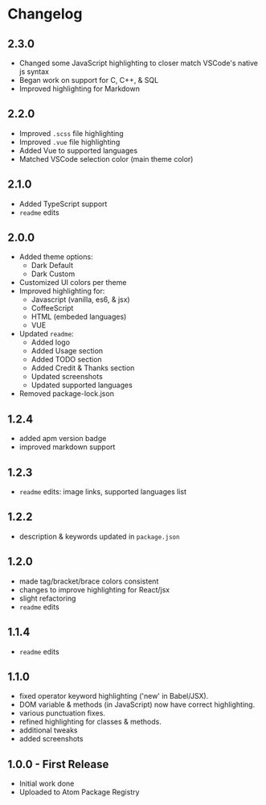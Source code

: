 # Changelog

## 2.3.0
- Changed some JavaScript highlighting to closer match VSCode's native js syntax
- Began work on support for C, C++, & SQL
- Improved highlighting for Markdown

## 2.2.0
- Improved `.scss` file highlighting
- Improved `.vue` file highlighting
- Added Vue to supported languages
- Matched VSCode selection color (main theme color)

## 2.1.0
- Added TypeScript support
- `readme` edits

## 2.0.0
- Added theme options:
  - Dark Default
  - Dark Custom
- Customized UI colors per theme
- Improved highlighting for:
  - Javascript (vanilla, es6, & jsx)
  - CoffeeScript
  - HTML (embeded languages)
  - VUE
- Updated `readme`:
  - Added logo
  - Added Usage section
  - Added TODO section
  - Added Credit & Thanks section
  - Updated screenshots
  - Updated supported languages
- Removed package-lock.json


## 1.2.4
- added apm version badge
- improved markdown support

## 1.2.3
- `readme` edits: image links, supported languages list

## 1.2.2
- description & keywords updated in `package.json`

## 1.2.0
- made tag/bracket/brace colors consistent
- changes to improve highlighting for React/jsx
- slight refactoring
- `readme` edits

## 1.1.4
- `readme` edits

## 1.1.0
- fixed operator keyword highlighting ('new' in Babel/JSX).
- DOM variable & methods (in JavaScript) now have correct highlighting.
- various punctuation fixes.
- refined highlighting for classes & methods.
- additional tweaks
- added screenshots

## 1.0.0 - First Release
- Initial work done
- Uploaded to Atom Package Registry

<!--
## 0.2.0
- Initial development complete.

## 0.1.0
- Uploaded to GitHub
-->
